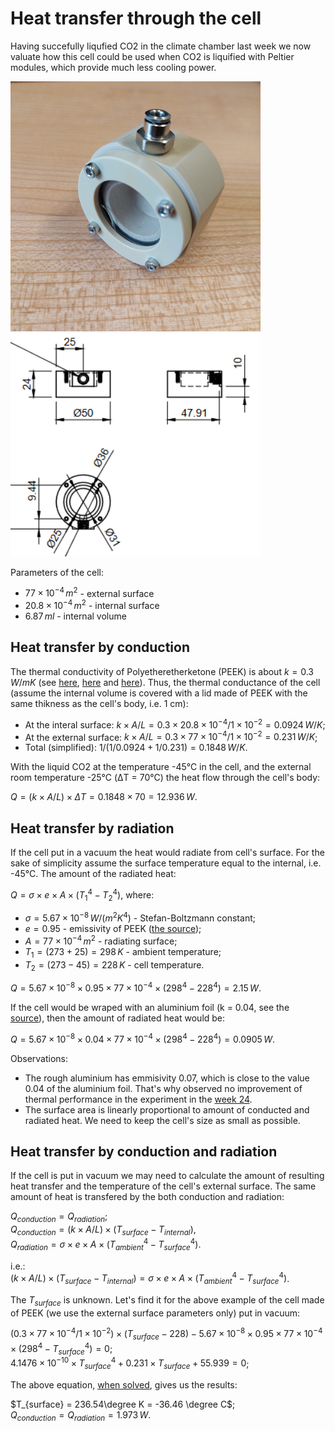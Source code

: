 # Heat transfer through the cell

Having succefully liqufied CO2 in the climate chamber last week we now valuate how this cell could be used when CO2 is liquified with Peltier modules, which provide much less cooling power.

<img alt="The photo of the cell made of PEEK at UNIBO" src="/img/20240919_143224.jpg" width=400px>

<img alt="The drawing of the cell made of PEEK at UNIBO" src="/img/2024-09-30 - Drawing of the cell.png" width=400px>

Parameters of the cell:
* $`77 \times 10^{-4} \, m^2`$ - external surface
* $`20.8 \times 10^{-4} \, m^2`$ - internal surface
* $`6.87 \, ml`$ - internal volume

## Heat transfer by conduction

The thermal conductivity of Polyetheretherketone (PEEK) is about $`k = 0.3 \, W/mK`$ (see [here](https://thermtest.com/application/thermal-conductivity-of-peek), [here](https://www.hpp-performance.com/fileadmin/user_upload/user_upload/fluteck_K_300-FLS_v15.03_datenblatt_PEEK.pdf) and [here](https://www.directplastics.co.uk/pdf/datasheets/PEEK%20Data%20Sheet.pdf)). Thus, the thermal conductance of the cell (assume the internal volume is covered with a lid made of PEEK with the same thikness as the cell's body, i.e. 1 cm): 
* At the interal surface: $`k\times A/L = 0.3 \times 20.8 \times 10^{-4}/1 \times 10^{-2} = 0.0924 \, W/K`$;
* At the external surface: $`k\times A/L = 0.3 \times 77 \times 10^{-4}/1 \times 10^{-2} = 0.231 \, W/K`$;
* Total (simplified): $`1/(1/0.0924 + 1/0.231) = 0.1848\, W/K`$.

With the liquid CO2 at the temperature -45&deg;C in the cell, and the external room temperature -25&deg;C (&#916;T = 70&deg;C) the heat flow through the cell's body:

$`Q = (k \times A / L) \times \Delta T = 0.1848 \times 70 = 12.936\, W`$.

## Heat transfer by radiation

If the cell put in a vacuum the heat would radiate from cell's surface. For the sake of simplicity assume the surface temperature equal to the internal, i.e. -45&deg;C. The amount of the radiated heat:

$`Q = \sigma \times e \times A \times (T_1^4 - T_2^4)`$, where:
* $`\sigma = 5.67 \times 10^{-8} \, W/(m^2 K^4)`$ - Stefan-Boltzmann constant;
* $`e = 0.95`$ - emissivity of PEEK ([the source](https://repositories.lib.utexas.edu/server/api/core/bitstreams/4e1e9d12-d3e4-4226-afe1-46baf0e80249/content));
* $`A = 77 \times 10^{-4} \, m^2`$ - radiating surface;
* $`T_1 = (273 + 25) = 298 \, K`$ - ambient temperature;
* $`T_2 = (273 - 45) = 228\, K`$ - cell temperature.

$`Q = 5.67 \times 10^{-8} \times 0.95 \times 77 \times 10^{-4} \times (298^4 - 228^4) = 2.15 \, W`$.

If the cell would be wraped with an aluminium foil (k = 0.04, see the [source](https://www.engineeringtoolbox.com/emissivity-coefficients-d_447.html)), then the amount of radiated heat would be:

$`Q = 5.67 \times 10^{-8} \times 0.04 \times 77 \times 10^{-4} \times (298^4 - 228^4) = 0.0905 \, W`$.

Observations:
* The rough aluminium has emmisivity 0.07, which is close to the value 0.04 of the aluminium foil. That's why observed no improvement of thermal performance in the experiment in the [week 24](</journal/week 24.md>).
* The surface area is linearly proportional to amount of conducted and radiated heat. We need to keep the cell's size as small as possible.

## Heat transfer by conduction and radiation
If the cell is put in vacuum we may need to calculate the amount of resulting heat transfer and the temperature of the cell's external surface. The same amount of heat is transfered by the both conduction and radiation:

$`Q_{conduction} = Q_{radiation}`$;  
$`Q_{conduction} = (k \times A / L) \times (T_{surface} - T_{internal})`$,  
$`Q_{radiation} = \sigma \times e \times A \times (T_{ambient}^4 - T_{surface}^4)`$. 

i.e.:  
$`(k \times A / L) \times (T_{surface} - T_{internal}) = \sigma \times e \times A \times (T_{ambient}^4 - T_{surface}^4)`$. 

The $`T_{surface}`$ is unknown. Let's find it for the above example of the cell made of PEEK (we use the external surface parameters only) put in vacuum:

$`(0.3 \times 77 \times 10^{-4} / 1 \times 10^{-2}) \times (T_{surface} - 228) - 5.67 \times 10^{-8} \times 0.95 \times 77 \times 10^{-4} \times (298^4 - T_{surface}^4) = 0`$;  
$`4.1476 \times 10^{-10} \times T_{surface}^4 + 0.231 \times T_{surface} + 55.939 = 0`$;

The above equation, [when solved](https://planetcalc.ru/7715/), gives us the results:

$`T_{surface} = 236.54\degree K = -36.46 \degree C`$;  
$`Q_{conduction} = Q_{radiation} = 1.973 \, W`$.
